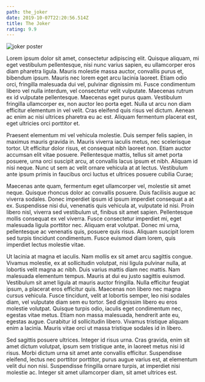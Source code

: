```yaml
---
path: the_joker
date: 2019-10-07T22:20:56.514Z
title: The Joker
rating: 9.9
---
```

![joker poster](https://images-na.ssl-images-amazon.com/images/I/51E%2Bo6036kL.jpg)

Lorem ipsum dolor sit amet, consectetur adipiscing elit. Quisque aliquam, mi eget vestibulum pellentesque, nisi nunc varius sapien, eu ullamcorper eros diam pharetra ligula. Mauris molestie massa auctor, convallis purus et, bibendum ipsum. Mauris nec lorem eget arcu lacinia laoreet. Etiam odio orci, fringilla malesuada dui vel, pulvinar dignissim mi. Fusce condimentum libero vel nulla interdum, vel consectetur velit vulputate. Maecenas rutrum ex id vulputate pellentesque. Maecenas eget purus quam. Vestibulum fringilla ullamcorper ex, non auctor leo porta eget. Nulla ut arcu non diam efficitur elementum in vel velit. Cras eleifend quis risus vel dictum. Aenean ac enim ac nisi ultrices pharetra eu ac est. Aliquam fermentum placerat est, eget ultricies orci porttitor et.

Praesent elementum mi vel vehicula molestie. Duis semper felis sapien, in maximus mauris gravida in. Mauris viverra iaculis metus, nec scelerisque tortor. Ut efficitur dolor risus, et consequat nibh laoreet non. Etiam auctor accumsan elit vitae posuere. Pellentesque mattis, tellus sit amet porta posuere, urna orci suscipit arcu, at convallis lacus ipsum et nibh. Aliquam id nisi neque. Nunc ut sem ac velit ornare vehicula at at lectus. Vestibulum ante ipsum primis in faucibus orci luctus et ultrices posuere cubilia Curae;

Maecenas ante quam, fermentum eget ullamcorper vel, molestie sit amet neque. Quisque rhoncus dolor ac convallis posuere. Duis facilisis augue ac viverra sodales. Donec imperdiet ipsum id ipsum imperdiet consequat a at ex. Suspendisse nisi dui, venenatis quis vehicula at, vulputate id nisi. Proin libero nisl, viverra sed vestibulum ut, finibus sit amet sapien. Pellentesque mollis consequat ex vel viverra. Fusce consectetur imperdiet mi, eget malesuada ligula porttitor nec. Aliquam erat volutpat. Donec mi urna, pellentesque ac venenatis quis, posuere quis risus. Aliquam suscipit lorem sed turpis tincidunt condimentum. Fusce euismod diam lorem, quis imperdiet lectus molestie vitae.

Ut lacinia at magna et iaculis. Nam mollis ex sit amet arcu sagittis congue. Vivamus molestie, ex at sollicitudin volutpat, nisi ligula pulvinar nulla, at lobortis velit magna ac nibh. Duis varius mattis diam nec mattis. Nam malesuada elementum tempus. Mauris at dui eu justo sagittis euismod. Vestibulum sit amet ligula at mauris auctor fringilla. Nulla efficitur feugiat ipsum, a placerat eros efficitur quis. Maecenas non libero nec magna cursus vehicula. Fusce tincidunt, velit at lobortis semper, leo nisi sodales diam, vel vulputate diam sem eu tortor. Sed dignissim libero eu eros molestie volutpat. Quisque turpis odio, iaculis eget condimentum nec, egestas vitae metus. Etiam non massa malesuada, hendrerit ante eu, egestas augue. Curabitur id sollicitudin libero. Vivamus tristique aliquam enim a lacinia. Mauris vitae orci ut massa tristique sodales id in libero.

Sed sagittis posuere ultrices. Integer id risus urna. Cras gravida, enim sit amet dictum volutpat, ipsum sem tristique ante, in laoreet metus nisi id risus. Morbi dictum urna sit amet ante convallis efficitur. Suspendisse eleifend, lectus nec porttitor porttitor, purus augue varius est, at elementum velit dui non nisi. Suspendisse fringilla ornare turpis, at imperdiet nisi molestie ac. Integer sit amet ullamcorper diam, sit amet ultrices est.
